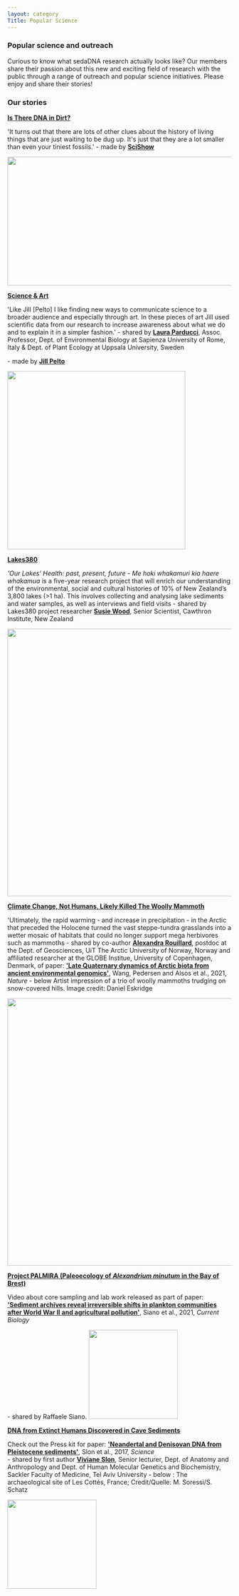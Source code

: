 ```yaml
---
layout: category
Title: Popular Science
---
```


<div class="intro">
<h3 class="section-title underline">Popular science and outreach</h3>
<p> Curious to know what sedaDNA research actually looks like? Our members share their passion about this new and exciting field of research with the public through a range of outreach and popular science initiatives. Please enjoy and share their stories! </p> 
</div>

<div class="intro">
<h3 class="section-title underline">Our stories</h3>
</div>

<div class="intro">
<p><a href="https://www.youtube.com/watch?v=gTsArY9o9LU" target="_blank"><b>Is There DNA in Dirt?</b></a>
<p>'It turns out that there are lots of other clues about the history of living things that are just waiting to be dug up. It's just that they are a lot smaller than even your tiniest fossils.' - made by <a href="https://www.youtube.com/scishow" target="_blank"><b>SciShow</b></a></p>
<img class="skrinktofit" src="https://i.ytimg.com/vi/gTsArY9o9LU/maxresdefault.jpg" width="514" height="289"/>

<br>
      
<p><a href="https://laurap.it/events" target="_blank"><b>Science & Art</b></a>
<p> 'Like Jill [Pelto] I like finding new ways to communicate science to a broader audience and especially through art. In these pieces of art Jill used scientific data from our research to increase awareness about what we do and to explain it in a simpler fashion.' - shared by <a href="https://www.laurap.it/" target="_blank"><b>Laura Parducci</b></a>, Assoc. Professor, Dept. of Environmental Biology at Sapienza University of Rome, Italy & Dept. of Plant Ecology at Uppsala University, Sweden</p> - made by <a href="https://www.jillpelto.com/" target="_blank"><b>Jill Pelto</b></a></p>
<img class="skrinktofit" src="https://laurap.it/____impro/1/onewebmedia/LakeCore_Small.jpg?etag=%22651bec-60e84c65%22&sourceContentType=image%2Fjpeg&quality=85&ignoreAspectRatio&resize=1500,1961" width="400" />

<br>

<p><a href="https://lakes380.com/" target="_blank"><b>Lakes380</b></a>
<p><i>'Our Lakes’ Health: past, present, future - Me hoki whakamuri kia haere whakamua</i> is a five-year research project that will enrich our understanding of the environmental, social and cultural histories of 10% of New Zealand’s 3,800 lakes (>1 ha). This involves collecting and analysing lake sediments and water samples, as well as interviews and field visits - shared by Lakes380 project researcher <a href="https://www.cawthron.org.nz/our-people/susie-wood/" target="_blank"><b>Susie Wood</b></a>, Senior Scientist, Cawthron Institute, New Zealand</p>
<img src="{{ "https://lakes380.com/wp-content/uploads/2020/08/Inforgraphic_A3_Web.jpg" | width=600 }}"/>

<br>

<p><a href="https://www.iflscience.com/plants-and-animals/climate-change-not-humans-likely-killed-the-woolly-mammoth/" target="_blank"><b>Climate Change, Not Humans, Likely Killed The Woolly Mammoth</b></a>
<p> 'Ultimately, the rapid warming - and increase in precipitation - in the Arctic that preceded the Holocene turned the vast steppe-tundra grasslands into a wetter mosaic of habitats that could no longer support mega herbivores such as mammoths - shared by co-author <a href="https://en.uit.no/ansatte/person?p_document_id=618540&p_dimension_id=88137" target="_blank"><b>Alexandra Rouillard</b></a>, postdoc at the Dept. of Geosciences, UiT The Arctic University of Norway, Norway and affiliated researcher at the GLOBE Institue, University of Copenhagen, Denmark, of paper: <a href="https://www.nature.com/articles/s41586-021-04016-x" target="_blank"><b>'Late Quaternary dynamics of Arctic biota from ancient environmental genomics'</b></a>, Wang, Pedersen and Alsos et al., 2021, <i>Nature</i> - below Artist impression of a trio of woolly mammoths trudging on snow-covered hills. Image credit: Daniel Eskridge</p>    
<img src="{{ "https://cdn.iflscience.com/images/52f20095-436f-500e-83b6-88404a722feb/extra_large-1634815285-artist-impression-of-a-trio-of-woolly-mammoths-trudging-over-snow-covered-hills-image-credit-daniel-eskridge-shutterstock-ocm.jpg" | height=600 }}">

<br>

<p><a href="https://ars.els-cdn.com/content/image/1-s2.0-S0960982221004528-mmc4.mp4" target="_blank"><b>Project PALMIRA (Paleoecology of <i>Alexandrium minutum</i> in the Bay of Brest)</b></a>
<p> Video about core sampling and lab work released as part of paper: <a href="https://www.cell.com/current-biology/fulltext/S0960-9822(21)00452-8?_returnURL=https%3A%2F%2Flinkinghub.elsevier.com%2Fretrieve%2Fpii%2FS0960982221004528%3Fshowall%3Dtrue#secsectitle0025" target="_blank"><b>'Sediment archives reveal irreversible shifts in plankton communities after World War II and agricultural pollution'</b></a>, Siano et al., 2021, <i>Current Biology</i></p> - shared by Raffaele Siano.
<img src="{{ "https://ars.els-cdn.com/content/image/1-s2.0-S0960982221004528-mmc4.jpg" | height=200 }}">

<br>

<p><a href="https://www.eva.mpg.de/press/news/2017/2017-04-27-dna-from-extinct-humans/" target="_blank"><b>DNA from Extinct Humans Discovered in Cave Sediments</b></a>
<p> Check out the Press kit for paper: <a href="https://www.science.org/doi/abs/10.1126/science.aam9695" target="_blank"><b>'Neandertal and Denisovan DNA from Pleistocene sediments'</b></a>, Slon et al., 2017, <i>Science</i><br> - shared by first author <a href="https://www.tau.ac.il/~viviane/" target="_blank"><b>Viviane Slon</b></a>, Senior lecturer, Dept. of Anatomy and Anthropology and Dept. of Human Molecular Genetics and Biochemistry, Sackler Faculty of Medicine, Tel Aviv University - below : The archaeological site of Les Cottés, France; Credit/Quelle: M. Soressi/S. Schatz</p>
<img src="{{ "https://www.eva.mpg.de/fileadmin/_processed_/8/2/csm_10_View_of_Les_Cottes_f7c95c7153.jpg" | width=200 }}">
</div>
